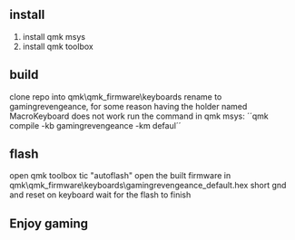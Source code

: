 ## install
1. install qmk msys
2. install qmk toolbox

## build
clone repo into qmk\qmk_firmware\keyboards
rename to gamingrevengeance, for some reason having the holder named MacroKeyboard does not work
run the command in qmk msys:
´´qmk compile -kb gamingrevengeance -km defaul´´

## flash
open qmk toolbox
tic "autoflash"
open the built firmware in qmk\qmk_firmware\keyboards\gamingrevengeance_default.hex
short gnd and reset on keyboard
wait for the flash to finish

## Enjoy gaming